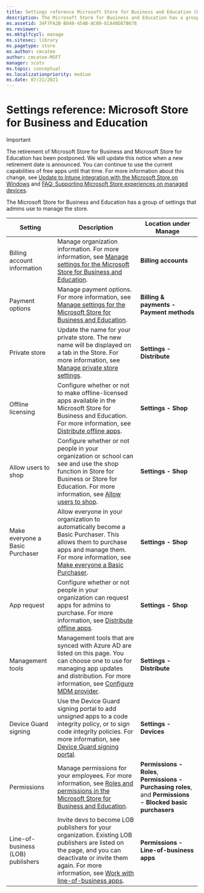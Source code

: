 ```yaml
---
title: Settings reference Microsoft Store for Business and Education (Windows 10)
description: The Microsoft Store for Business and Education has a group of settings that admins use to manage the store.
ms.assetid: 34F7FA2B-B848-454B-AC00-ECA49D87B678
ms.reviewer: 
ms.mktglfcycl: manage
ms.sitesec: library
ms.pagetype: store
ms.author: cmcatee
author: cmcatee-MSFT
manager: scotv
ms.topic: conceptual
ms.localizationpriority: medium
ms.date: 07/21/2021
---
```


# Settings reference: Microsoft Store for Business and Education

> [!IMPORTANT]
> The retirement of Microsoft Store for Business and Microsoft Store for Education has been postponed. We will update this notice when a new retirement date is announced. You can continue to use the current capabilities of free apps until that time. For more information about this change, see [Update to Intune integration with the Microsoft Store on Windows](https://techcommunity.microsoft.com/t5/windows-it-pro-blog/update-to-endpoint-manager-integration-with-the-microsoft-store/ba-p/3585077) and [FAQ: Supporting Microsoft Store experiences on managed devices](https://techcommunity.microsoft.com/t5/windows-management/faq-supporting-microsoft-store-experiences-on-managed-devices/m-p/3585286).


The Microsoft Store for Business and Education has a group of settings that admins use to manage the store.

| Setting              | Description  | Location under **Manage** |
| -------              | -----------  | ------------------------------ |
| Billing account information  | Manage organization information. For more information, see [Manage settings for the Microsoft Store for Business and Education](update-microsoft-store-for-business-account-settings.md).| **Billing accounts** |
| Payment options  | Manage payment options. For more information, see [Manage settings for the Microsoft Store for Business and Education](payment-methods.md).| **Billing & payments - Payment methods** |
| Private store | Update the name for your private store. The new name will be displayed on a tab in the Store. For more information, see [Manage private store settings](manage-private-store-settings.md). | **Settings - Distribute** |
| Offline licensing  | Configure whether or not to make offline-licensed apps available in the Microsoft Store for Business and Education. For more information, see [Distribute offline apps](distribute-offline-apps.md). | **Settings - Shop** |
| Allow users to shop  | Configure whether or not people in your organization or school can see and use the shop function in Store for Business or Store for Education. For more information, see [Allow users to shop](acquire-apps-microsoft-store-for-business.md#allow-users-to-shop). | **Settings - Shop** |
| Make everyone a Basic Purchaser  | Allow everyone in your organization to automatically become a Basic Purchaser. This allows them to purchase apps and manage them. For more information, see [Make everyone a Basic Purchaser](/education/windows/education-scenarios-store-for-business#basic-purchaser-role). | **Settings - Shop** |
| App request | Configure whether or not people in your organization can request apps for admins to purchase. For more information, see [Distribute offline apps](acquire-apps-microsoft-store-for-business.md). | **Settings - Shop** |
| Management tools | Management tools that are synced with Azure AD are listed on this page. You can choose one to use for managing app updates and distribution. For more information, see [Configure MDM provider](configure-mdm-provider-microsoft-store-for-business.md). | **Settings - Distribute** |
| Device Guard signing | Use the Device Guard signing portal to add unsigned apps to a code integrity policy, or to sign code integrity policies. For more information, see [Device Guard signing portal](device-guard-signing-portal.md). | **Settings - Devices**  |
| Permissions   | Manage permissions for your employees. For more information, see [Roles and permissions in the Microsoft Store for Business and Education](roles-and-permissions-microsoft-store-for-business.md). | **Permissions - Roles**, **Permissions - Purchasing roles**, and **Permissions - Blocked basic purchasers** |
| Line-of-business (LOB) publishers  | Invite devs to become LOB publishers for your organization. Existing LOB publishers are listed on the page, and you can deactivate or invite them again. For more information, see [Work with line-of-business apps](working-with-line-of-business-apps.md). | **Permissions - Line-of-business apps** |